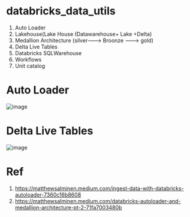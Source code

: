 # databricks_data_utils
1. Auto Loader
2. Lakehouse(Lake House (Datawarehouse+ Lake +Delta)
3. Medallion Architecture (silver---> Broonze ---> gold)
4. Delta Live Tables  
5. Databricks SQLWarehouse
6. Workflows
7. Unit catalog



# Auto Loader
![image](https://github.com/anjijava16/databricks_data_utils/assets/5849522/50179171-50b0-4b73-b8c9-880d6296d47d)



# Delta Live Tables
![image](https://github.com/anjijava16/databricks_data_utils/assets/5849522/5599333b-c6cd-4270-9844-f9e24dcf6e44)


# Ref
1. https://matthewsalminen.medium.com/ingest-data-with-databricks-autoloader-7360c16b8608
2. https://matthewsalminen.medium.com/databricks-autoloader-and-medallion-architecture-pt-2-71fa7003480b

